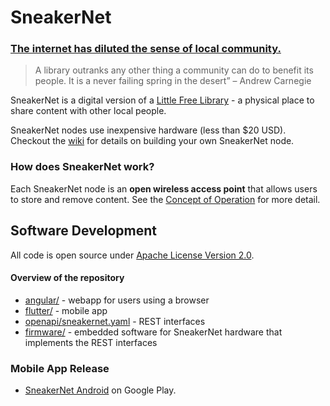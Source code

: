 SneakerNet
================================================================================
### [The internet has diluted the sense of local community.](https://en.wikipedia.org/wiki/Internet_influences_on_communities)
> A library outranks any other thing a community can do to benefit its people. It is a never
> failing spring in the desert” – Andrew Carnegie

SneakerNet is a digital version of a [Little Free Library](https://littlefreelibrary.org/) -
a physical place to share content with other local people.

SneakerNet nodes use inexpensive hardware (less than $20 USD). Checkout the
[wiki](https://github.com/redengin/sneakernet/wiki) for details on building your
own SneakerNet node.

### How does SneakerNet work?
Each SneakerNet node is an **open wireless access point** that allows users to
store and remove content.
See the [Concept of Operation](docs/conops.md) for more detail.

Software Development
--------------------------------------------------------------------------------
All code is open source under [Apache License Version 2.0](LICENSE).

#### Overview of the repository
* [angular/](angular/) - webapp for users using a browser
* [flutter/](flutter/) - mobile app
* [openapi/sneakernet.yaml](openapi/sneakernet.yaml) - REST interfaces
* [firmware/](firmware/) - embedded software for SneakerNet hardware that implements
    the REST interfaces

### Mobile App Release
* [SneakerNet Android](https://play.google.com/store/apps/details?id=monster.sneakernet)
    on Google Play.





